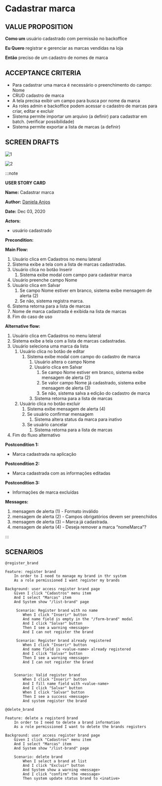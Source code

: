 # Cadastrar marca

## VALUE PROPOSITION

 **Como um** usuário cadastrado com permissão no backoffice

 **Eu Quero** registrar e gerenciar as marcas vendidas na loja

 **Então** preciso de um cadastro de nomes de marca

## ACCEPTANCE CRITERIA

- Para cadastrar uma marca é necessário o preenchimento do campo: Nome
- CRUD cadastro de marca
- A tela precisa exibir um campo para busca por nome da marca
- As roles admin e backoffice podem acessar o cadastro de marcas para criar, editar e excluir
- Sistema permite importar um arquivo (a definir) para cadastrar em batch. (verificar possibilidade) 
- Sistema permite exportar a lista de marcas (a definir) 


## SCREEN DRAFTS

![1](/img/must-ERP/cadastrar-marca.png)

![2](/img/must-ERP/cadastrar-marca2.png)

:::note

**USER STORY CARD**

**Name:** Cadastrar marca

**Author:** [Daniela Anjos](https://github.com/danielaanjos) 

**Date:** Dec 03, 2020

**Actors:**  
- usuário cadastrado

**Precondition:** 

**Main Flow:**
1.	Usuário clica em Cadastros no menu lateral
2.	Sistema exibe a tela com a lista de marcas cadastradas.
3.	Usuário clica no botão Inserir
    1.	Sistema exibe modal com campo para cadastrar marca
4.	Usuário preenche campo Nome
5.	Usuário clica em Salvar
    1.	Se campo Nome estiver em branco, sistema exibe mensagem de alerta (2)
    2.	Se não, sistema registra marca.
6.	Sistema retorna para a lista de marcas
7.	Nome de marca cadastrada é exibida na lista de marcas
8.	Fim do caso de uso

**Alternative flow:**
1.	Usuário clica em Cadastros no menu lateral
2.	Sistema exibe a tela com a lista de marcas cadastradas.
3.	Usuário seleciona uma marca da lista
    1.	Usuário clica no botão de editar
        1.	Sistema exibe modal com campo do cadastro de marca
            1.	Usuário altera o campo Nome
            2.	Usuário clica em Salvar
                1.	Se campo Nome estiver em branco, sistema exibe mensagem de alerta (2)
                2.	Se valor campo Nome já cadastrado, sistema exibe mensagem de alerta (3)
                3.	Se não, sistema salva a edição do cadastro de marca
            3.	Sistema retorna para a lista de marcas
    2.	Usuário clica no botão excluir
        1.	Sistema exibe mensagem de alerta (4)
        2.	Se usuário confirmar mensagem
            1.	Sistema altera status da marca para inativo
        3.	Se usuário cancelar
            1.	Sistema retorna para a lista de marcas
4.	Fim do fluxo alternativo

**Postcondition 1:**
- Marca cadastrada na aplicação

**Postcondition 2:**
- Marca cadastrada com as informações editadas

**Postcondition 3:**
- Informações de marca excluídas

**Messages:**
1.	mensagem de alerta (1) - Formato inválido
2.	mensagem de alerta (2) - Campos obrigatórios devem ser preenchidos
3.	mensagem de alerta (3) – Marca já cadastrada.
4.	mensagem de alerta (4) - Deseja remover a marca “nomeMarca”?

:::

## SCENARIOS

```gherkin
@register_brand

Feature: register brand
    In order to I need to manage my brand in thr system
    As a role permissioned I want register my brands

Background: user access register brand page
    Given I click "Cadastros" menu item
    And I select "Marcas" item
    And System show "/list-brand" page

     Scenario: Register brand with no name
        When I click "Inserir" button
        And name field is empty in the "/form-brand" modal
        And I click "Salvar" button
        Then I see a warning <message>
        And I can not register the brand 

     Scenario: Register brand already registered
        When I click "Inserir" button
        And name field is <value-name> already registered
        And I click "Salvar" button
        Then I see a warning <message>
        And I can not register the brand 

        
    Scenario: Valid register brand
        When I click "Inserir" button
        And I fill name field with <value-name>
        And I click "Salvar" button
        When I click "Salvar" button
        Then I see a success <message>
        And system register the brand 

@delete_brand

Feature: delete a registerd brand
    In order to I need to delete a brand information
    As a role permissioned I want to delete the brands registers

Background: user access register brand page
    Given I click "Cadastros" menu item
    And I select "Marcas" item
    And System show "/list-brand" page

    Scenario: delete brand
        When I select a brand at list
        And I click "Excluir" button
        And System show a warning <message>
        And I click "confirm" the <message>
        Then system update status brand to <inative>

```